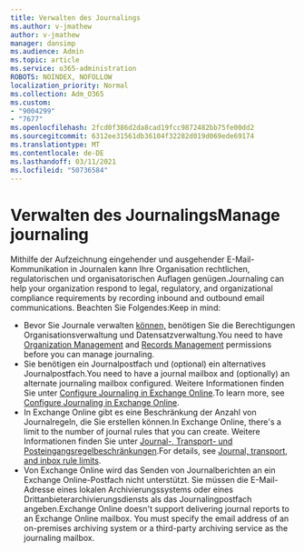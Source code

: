 ```yaml
---
title: Verwalten des Journalings
ms.author: v-jmathew
author: v-jmathew
manager: dansimp
ms.audience: Admin
ms.topic: article
ms.service: o365-administration
ROBOTS: NOINDEX, NOFOLLOW
localization_priority: Normal
ms.collection: Adm_O365
ms.custom:
- "9004299"
- "7677"
ms.openlocfilehash: 2fcd0f386d2da8cad19fcc9872482bb75fe00dd2
ms.sourcegitcommit: 6312ee31561db36104f32282d019d069ede69174
ms.translationtype: MT
ms.contentlocale: de-DE
ms.lasthandoff: 03/11/2021
ms.locfileid: "50736584"
---
```

# <a name="manage-journaling"></a><span data-ttu-id="d74e0-102">Verwalten des Journalings</span><span class="sxs-lookup"><span data-stu-id="d74e0-102">Manage journaling</span></span>

<span data-ttu-id="d74e0-103">Mithilfe der Aufzeichnung eingehender und ausgehender E-Mail-Kommunikation in Journalen kann Ihre Organisation rechtlichen, regulatorischen und organisatorischen Auflagen genügen.</span><span class="sxs-lookup"><span data-stu-id="d74e0-103">Journaling can help your organization respond to legal, regulatory, and organizational compliance requirements by recording inbound and outbound email communications.</span></span> <span data-ttu-id="d74e0-104">Beachten Sie Folgendes:</span><span class="sxs-lookup"><span data-stu-id="d74e0-104">Keep in mind:</span></span>

* <span data-ttu-id="d74e0-105">Bevor Sie Journale [](https://go.microsoft.com/fwlink/?linkid=2115469) verwalten [können,](https://go.microsoft.com/fwlink/?linkid=2115259) benötigen Sie die Berechtigungen Organisationsverwaltung und Datensatzverwaltung.</span><span class="sxs-lookup"><span data-stu-id="d74e0-105">You need to have [Organization Management](https://go.microsoft.com/fwlink/?linkid=2115259) and [Records Management](https://go.microsoft.com/fwlink/?linkid=2115469) permissions before you can manage journaling.</span></span>
* <span data-ttu-id="d74e0-106">Sie benötigen ein Journalpostfach und (optional) ein alternatives Journalpostfach.</span><span class="sxs-lookup"><span data-stu-id="d74e0-106">You need to have a journal mailbox and (optionally) an alternate journaling mailbox configured.</span></span> <span data-ttu-id="d74e0-107">Weitere Informationen finden Sie unter [Configure Journaling in Exchange Online](https://go.microsoft.com/fwlink/?linkid=2115260).</span><span class="sxs-lookup"><span data-stu-id="d74e0-107">To learn more, see [Configure Journaling in Exchange Online](https://go.microsoft.com/fwlink/?linkid=2115260).</span></span>
* <span data-ttu-id="d74e0-108">In Exchange Online gibt es eine Beschränkung der Anzahl von Journalregeln, die Sie erstellen können.</span><span class="sxs-lookup"><span data-stu-id="d74e0-108">In Exchange Online, there's a limit to the number of journal rules that you can create.</span></span> <span data-ttu-id="d74e0-109">Weitere Informationen finden Sie unter [Journal-, Transport- und Posteingangsregelbeschränkungen](https://go.microsoft.com/fwlink/?linkid=2115261).</span><span class="sxs-lookup"><span data-stu-id="d74e0-109">For details, see [Journal, transport, and inbox rule limits](https://go.microsoft.com/fwlink/?linkid=2115261).</span></span>
* <span data-ttu-id="d74e0-p104">Von Exchange Online wird das Senden von Journalberichten an ein Exchange Online-Postfach nicht unterstützt. Sie müssen die E-Mail-Adresse eines lokalen Archivierungssystems oder eines Drittanbieterarchivierungsdiensts als das Journalingpostfach angeben.</span><span class="sxs-lookup"><span data-stu-id="d74e0-p104">Exchange Online doesn't support delivering journal reports to an Exchange Online mailbox. You must specify the email address of an on-premises archiving system or a third-party archiving service as the journaling mailbox.</span></span>
